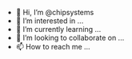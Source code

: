 - 👋 Hi, I’m @chipsystems
- 👀 I’m interested in ...
- 🌱 I’m currently learning ...
- 💞️ I’m looking to collaborate on ...
- 📫 How to reach me ...

<!---
chipsystems/chipsystems is a ✨ special ✨ repository because its `README.md` (this file) appears on your GitHub profile.
You can click the Preview link to take a look at your changes.
--->
